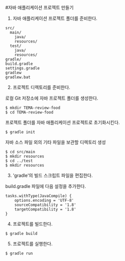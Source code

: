 #자바 애플리케이션 프로젝트 만들기

1) 자바 애플리케이션 프로젝트 폴더를 준비한다.

```
src/
  main/
    java/
    resources/
  test/
    java/
    resources/
gradle/
build.gradle
settings.gradle
gradlew
gradlew.bat
```

2) 프로젝트 디렉토리를 준비한다.

로컬 Git 저장소에 자바 프로젝트 폴더를 생성한다.

```
$ mkdir TEMA-review-food
$ cd TEMA-review-food
```

프로젝트 폴더를 자바 애플리케이션 프로젝트로 초기화시킨다.
```
$ gradle init
```

자바 소스 파일 외의 기타 파일을 보관할 디렉토리 생성

```
$ cd src/main
$ mkdir resources
$ cd ../test
$ mkdir resources
```

3) 'gradle'의 빌드 스크립트 파일을 편집한다.

build.gradle 파일에 다음 설정을 추가한다.

```
tasks.withType(JavaCompile) {
    options.encoding = 'UTF-8'
    sourceCompatibility = '1.8'
    targetCompatibility = '1.8'
}
```

4) 프로젝트를 빌드한다.

```
$ gradle build
```

5) 프로젝트를 실행한다.

```
$ gradle run
```
